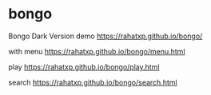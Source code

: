 # bongo
Bongo Dark Version
demo https://rahatxp.github.io/bongo/

with menu https://rahatxp.github.io/bongo/menu.html

play https://rahatxp.github.io/bongo/play.html

search https://rahatxp.github.io/bongo/search.html

